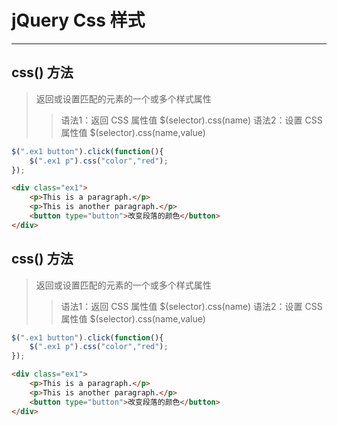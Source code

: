 # jQuery Css 样式
***
## css() 方法
> 返回或设置匹配的元素的一个或多个样式属性
>> 语法1：返回 CSS 属性值 $(selector).css(name)
>> 语法2：设置 CSS 属性值 $(selector).css(name,value)

```javascript
$(".ex1 button").click(function(){
    $(".ex1 p").css("color","red");
});
```
```html
<div class="ex1">
    <p>This is a paragraph.</p>
    <p>This is another paragraph.</p>
    <button type="button">改变段落的颜色</button>
</div>
```
## css() 方法
> 返回或设置匹配的元素的一个或多个样式属性
>> 语法1：返回 CSS 属性值 $(selector).css(name)
>> 语法2：设置 CSS 属性值 $(selector).css(name,value)

```javascript
$(".ex1 button").click(function(){
    $(".ex1 p").css("color","red");
});
```
```html
<div class="ex1">
    <p>This is a paragraph.</p>
    <p>This is another paragraph.</p>
    <button type="button">改变段落的颜色</button>
</div>
```
